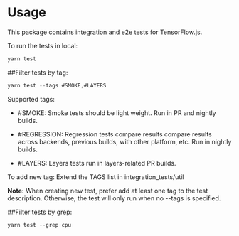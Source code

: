# Usage

This package contains integration and e2e tests for TensorFlow.js.

To run the tests in local:
```js
yarn test
```

##Filter tests by tag:
```js
yarn test --tags #SMOKE,#LAYERS
```
Supported tags:
- #SMOKE: Smoke tests should be light weight. Run in PR and nightly builds.

- #REGRESSION: Regression tests compare results compare results across backends,
    previous builds, with other platform, etc. Run in nightly builds.

- #LAYERS: Layers tests run in layers-related PR builds.

To add new tag: Extend the TAGS list in integration_tests/util

**Note:** When creating new test, prefer add at least one tag to the test
description. Otherwise, the test will only run when no --tags is specified.

##Filter tests by grep:
```js
yarn test --grep cpu
```
